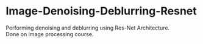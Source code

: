 # Image-Denoising-Deblurring-Resnet

Performing denoising and deblurring using Res-Net Architecture.
<br> Done on image processing course.
